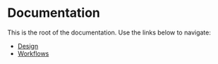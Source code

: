 # Documentation

This is the root of the documentation. Use the links below to navigate:

* [Design](./design/index.md)
* [Workflows](./workflows.md)
